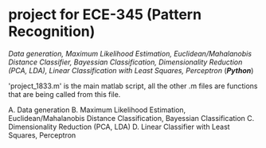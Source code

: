 # project for ECE-345 (Pattern Recognition)
_Data generation, Maximum Likelihood Estimation, Euclidean/Mahalanobis Distance Classifier, 
Bayessian Classification, Dimensionality Reduction (PCA, LDA), 
Linear Classification with Least Squares, Perceptron_ (**_Python_**)

'project_1833.m' is the main matlab script, all the other .m files are functions that are being called from this file.

A. Data generation
B. Maximum Likelihood Estimation, Euclidean/Mahalanobis Distance Classification, Bayessian Classification
C. Dimensionality Reduction (PCA, LDA)
D. Linear Classifier with Least Squares, Perceptron
